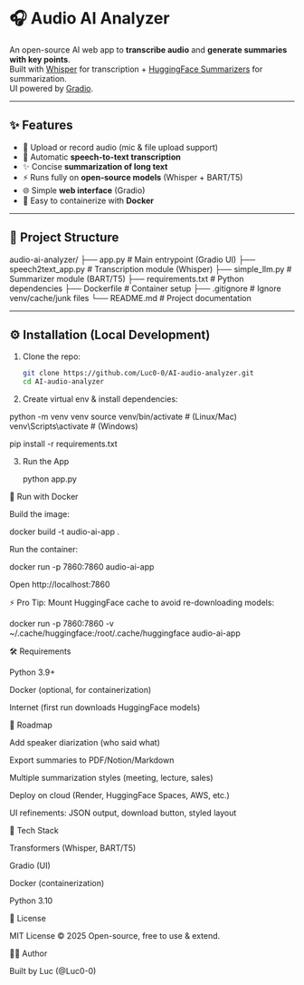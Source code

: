 # 🎧 Audio AI Analyzer

An open-source AI web app to **transcribe audio** and **generate summaries with key points**.  
Built with [Whisper](https://huggingface.co/openai/whisper-small.en) for transcription + [HuggingFace Summarizers](https://huggingface.co/models?pipeline_tag=summarization) for summarization.  
UI powered by [Gradio](https://gradio.app/).

---

## ✨ Features

- 🎤 Upload or record audio (mic & file upload support)
- 📜 Automatic **speech-to-text transcription**
- ✨ Concise **summarization of long text**
- ⚡ Runs fully on **open-source models** (Whisper + BART/T5)
- 🌐 Simple **web interface** (Gradio)
- 🐳 Easy to containerize with **Docker**

---

## 📂 Project Structure

audio-ai-analyzer/
├── app.py # Main entrypoint (Gradio UI)
├── speech2text_app.py # Transcription module (Whisper)
├── simple_llm.py # Summarizer module (BART/T5)
├── requirements.txt # Python dependencies
├── Dockerfile # Container setup
├── .gitignore # Ignore venv/cache/junk files
└── README.md # Project documentation

---

## ⚙️ Installation (Local Development)

1. Clone the repo:

   ```bash
   git clone https://github.com/Luc0-0/AI-audio-analyzer.git
   cd AI-audio-analyzer

   ```

2. Create virtual env & install dependencies:

python -m venv venv
source venv/bin/activate # (Linux/Mac)
venv\Scripts\activate # (Windows)

pip install -r requirements.txt

3. Run the App

   python app.py

🐳 Run with Docker

Build the image:

docker build -t audio-ai-app .

Run the container:

docker run -p 7860:7860 audio-ai-app

Open http://localhost:7860

⚡ Pro Tip: Mount HuggingFace cache to avoid re-downloading models:

docker run -p 7860:7860 -v ~/.cache/huggingface:/root/.cache/huggingface audio-ai-app

🛠️ Requirements

Python 3.9+

Docker (optional, for containerization)

Internet (first run downloads HuggingFace models)

🔮 Roadmap

Add speaker diarization (who said what)

Export summaries to PDF/Notion/Markdown

Multiple summarization styles (meeting, lecture, sales)

Deploy on cloud (Render, HuggingFace Spaces, AWS, etc.)

UI refinements: JSON output, download button, styled layout

🧩 Tech Stack

Transformers
(Whisper, BART/T5)

Gradio
(UI)

Docker
(containerization)

Python 3.10

📜 License

MIT License © 2025
Open-source, free to use & extend.

👨‍💻 Author

Built by Luc (@Luc0-0)
